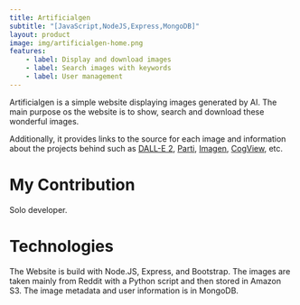 ```yaml
---
title: Artificialgen
subtitle: "[JavaScript,NodeJS,Express,MongoDB]"
layout: product
image: img/artificialgen-home.png
features:
    - label: Display and download images
    - label: Search images with keywords
    - label: User management
---
```

Artificialgen is a simple website displaying images generated by AI. The main purpose os the website is to show, search and download these wonderful images.

Additionally, it provides links to the source for each image and information about the projects behind such as [DALL-E 2](https://openai.com/dall-e-2/), [Parti](https://parti.research.google/), [Imagen](https://imagen.research.google/), [CogView](https://wudao.aminer.cn/CogView/index.html), etc. 

# My Contribution

Solo developer.

# Technologies

The Website is build with Node.JS, Express, and Bootstrap. The images are taken mainly from Reddit with a Python script and then stored in Amazon S3. The image metadata and user information is in MongoDB.